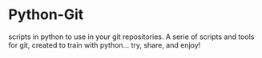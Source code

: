 # Python-Git
scripts in python to use in your git repositories.
A serie of scripts and tools for git, created to train with python... try, share, and enjoy!
